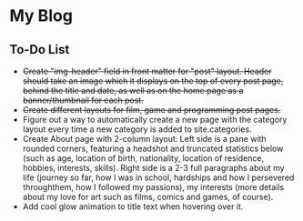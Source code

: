 # My Blog

## To-Do List
- ~~Create "img-header" field in front matter for "post" layout. Header should take an image which it displays on the top of every post page, behind the title and date, as well as on the home page as a banner/thumbnail for each post.~~
- ~~Create different layouts for film, game and programming post pages.~~
- Figure out a way to automatically create a new page with the category layout every time a new category is added to site.categories.
- Create About page with 2-column layout: Left side is a pane with rounded corners, featuring a headshot and truncated statistics below (such as age, location of birth, nationality, location of residence, hobbies, interests, skills). Right side is a 2-3 full paragraphs about my life (journey so far, how I was in school, hardships and how I persevered throughthem, how I followed my passions), my interests (more details about my love for art such as films, comics and games, of course).
- Add cool glow animation to title text when hovering over it.
